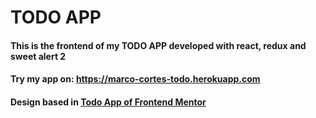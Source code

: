# TODO APP

#### This is the frontend of my TODO APP developed with react, redux and sweet alert 2
#### Try my app on: https://marco-cortes-todo.herokuapp.com

#### Design based in [Todo App of Frontend Mentor](https://www.frontendmentor.io/challenges/todo-app-Su1_KokOW)
